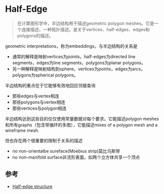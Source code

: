# Half-Edge

> 在计算图形学中，半边结构用于描述geometric polygon meshes。它是一个连接描述，一种拓扑描述。是关于vertices、half-edges、edges和polygons的描述。

geometric interpretations，称为embeddings，与半边结构的关系是
- 通常的解释是映射vertices为points，half-edges为directed line segments，edges为line segments，polygons为planar polygons。
- 另一种解释是映射结构到sphere，vertices为points，edges为arcs，polygons为spherical polygons。

半边结构的重点在于它能够有效地回应邻接查询

- 那些edges与vertex相连
- 那些polygons与vertex相连
- 那些vertices与polygon相连

半边结构达到这些目的仅仅使用常量数据对每个要求。它能描述polygon meshes和所有graphs（包含带循环的多图），它能描述mixes of a polygon mesh and a wireframe mesh.

但也存在两个很重要的限制于关系的描述
- no non-orientalbe sureface(Moebius strip)莫比乌斯带
- no non-manifold surface非流形表面，如两个立方体共享一个顶点



## 参考
- [Half-edge structure](https://kaba.hilvi.org/homepage/blog/halfedge/halfedge.htm)
